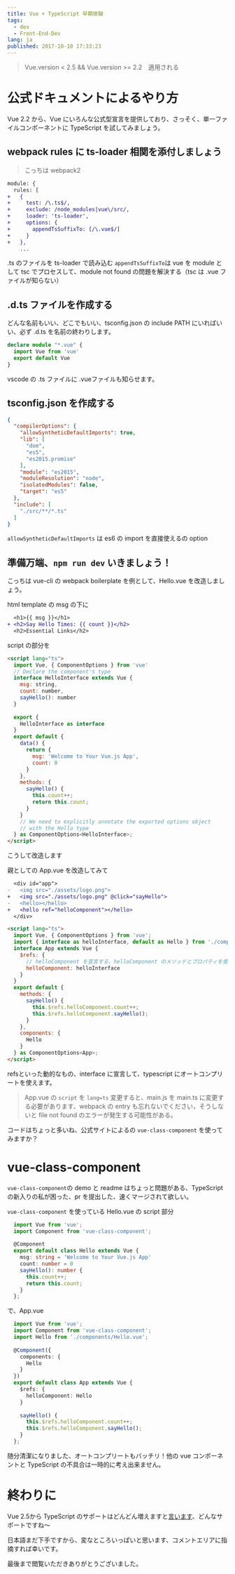 ```yaml
---
title: Vue + TypeScript 早期体験
tags:
  - dev
  - Front-End-Dev
lang: ja
published: 2017-10-10 17:33:23
---
```


> Vue.version < 2.5 && Vue.version >= 2.2　適用される

# 公式ドキュメントによるやり方

Vue 2.2 から、Vue にいろんな公式型宣言を提供しており、さっそく、単一ファイルコンポーネントに TypeScript を試してみましょう。

## webpack rules に ts-loader 相関を添付しましょう
> こっちは webpack2

```diff
module: {
  rules: [
+   {
+     test: /\.ts$/,
+     exclude: /node_modules|vue\/src/,
+     loader: 'ts-loader',
+     options: {
+       appendTsSuffixTo: [/\.vue$/]
+     }
+   },
    ...
```

<!-- more -->

.ts のファイルを ts-loader で読み込む
`appendTsSuffixTo`は vue を module として tsc でプロセスして、module not found の問題を解決する（tsc は .vue ファイルが知らない）

## .d.ts ファイルを作成する
どんな名前もいい、どこでもいい、tsconfig.json の include PATH にいればいい、必ず .d.ts を名前の終わりします。
```typescript
declare module "*.vue" {
  import Vue from 'vue'
  export default Vue
}
```
vscode の .ts ファイルに .vueファイルも知らせます。

## tsconfig.json を作成する
```json
{
  "compilerOptions": {
    "allowSyntheticDefaultImports": true,
    "lib": [
      "dom",
      "es5",
      "es2015.promise"
    ],
    "module": "es2015",
    "moduleResolution": "node",
    "isolatedModules": false,
    "target": "es5"
  },
  "include": [
    "./src/**/*.ts"
  ]
}
```
`allowSyntheticDefaultImports` は es6 の import を直接使えるの option

## 準備万端、`npm run dev` いきましょう！

こっちは vue-cli の webpack boilerplate を例として、Hello.vue を改造しましょう。

html template の msg の下に
```diff
  <h1>{{ msg }}</h1>
+ <h2>Say Hello Times: {{ count }}</h2>
  <h2>Essential Links</h2>
```

script の部分を
```html
<script lang="ts">
  import Vue, { ComponentOptions } from 'vue'
  // Declare the component's type
  interface HelloInterface extends Vue {
    msg: string,
    count: number,
    sayHello(): number
  }
  
  export {
    HelloInterface as interface
  }
  export default {
    data() {
      return {
        msg: 'Welcome to Your Vue.js App',
        count: 0
      }
    },
    methods: {
      sayHello() {
        this.count++;
        return this.count;
      }
    }
    // We need to explicitly annotate the exported options object
    // with the Hello type
  } as ComponentOptions<HelloInterface>;
</script>
```
こうして改造します

親としての App.vue を改造してみて

```diff
  <div id="app">
-   <img src="./assets/logo.png">
+   <img src="./assets/logo.png" @click="sayHello">
-   <hello></hello>
+   <hello ref="helloComponent"></hello>
  </div>
```

```html
<script lang="ts">
  import Vue, { ComponentOptions } from 'vue';
  import { interface as helloInterface, default as Hello } from './components/Hello.vue';
  interface App extends Vue {
    $refs: {
      // helloComponent を宣言する、helloComponent のメソッドとプロパティを使えようになるました
      helloComponent: helloInterface
    }
  }
  export default {
    methods: {
      sayHello() {
        this.$refs.helloComponent.count++;
        this.$refs.helloComponent.sayHello();
      }
    },
    components: {
      Hello
    }
  } as ComponentOptions<App>;
</script>
```
refsといった動的なもの、interface に宣言して、typescript にオートコンプリートを使えます。

> App.vue の `script` を `lang=ts` 変更すると、main.js を main.ts に変更する必要があります、webpack の entry も忘れないでください，そうしないと file not found のエラーが発生する可能性がある。

コードはちょっと多いね、公式サイトによるの `vue-class-component` を使ってみますか？

# vue-class-component

`vue-class-component`の demo と readme はちょっと問題がある、TypeScript の新入りの私が困った、pr を提出した、速くマージされて欲しい。

`vue-class-component` を使っている Hello.vue の script 部分

```typescript
  import Vue from 'vue';
  import Component from 'vue-class-component';
  　
  @Component
  export default class Hello extends Vue {
    msg: string = 'Welcome to Your Vue.js App'
    count: number = 0
    sayHello(): number {
      this.count++;
      return this.count;
    }
  };
```

で、App.vue

```typescript
  import Vue from 'vue';
  import Component from 'vue-class-component';
  import Hello from './components/Hello.vue';
  　
  @Component({
    components: {
      Hello
    }
  })
  export default class App extends Vue {
    $refs: {
      helloComponent: Hello
    }
  　
    sayHello() {
      this.$refs.helloComponent.count++;
      this.$refs.helloComponent.sayHello();
    }
  };
```
随分清潔になりました、オートコンプリートもバッチリ！他の vue コンポーネントと TypeScript の不具合は一時的に考え出来ません。


# 終わりに

Vue 2.5から TypeScript のサポートはどんどん増えますと[言います](https://medium.com/the-vue-point/upcoming-typescript-changes-in-vue-2-5-e9bd7e2ecf08)、どんなサポートですね〜

日本語まだ下手ですから、変なところいっぱいと思います、コメントエリアに指摘すれば幸いです。

最後まで閲覧いただきありがとうございました。
